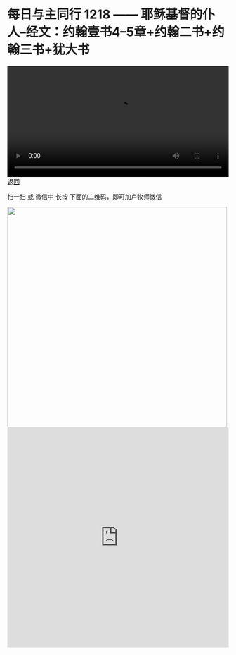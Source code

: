 # 每日与主同行 1218 —— 耶稣基督的仆人–经文：约翰壹书4–5章+约翰二书+约翰三书+犹大书

<video width='100%' controls src='https://go2024.simai.life/api?redirect=https://r2.savefamily.net/@pastorpaulqiankunlu618/SGOFiPR96ug.mp4?metric=PastorLu%26keyword=webpage%26type=video%26bot=26%26to=webpage'></video>
<a href='../daily.html'> 返回 </a>
<p>扫一扫 或 微信中 长按 下面的二维码，即可加卢牧师微信</p>
<img src='https://r2.savefamily.net/OVagt1.JPG' width='500px' />



<iframe width="100%" height="500" src="https://www.youtube.com/embed/SGOFiPR96ug?si=zz5OCgHQvyW71w8c&amp;controls=0" title="YouTube video player" frameborder="0" allow="accelerometer; autoplay; clipboard-write; encrypted-media; gyroscope; picture-in-picture; web-share" referrerpolicy="strict-origin-when-cross-origin" allowfullscreen></iframe>